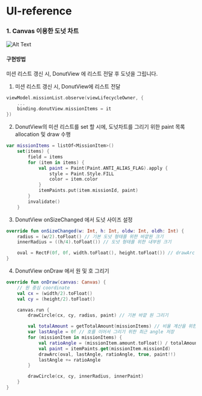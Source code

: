 # UI-reference

### 1. Canvas 이용한 도넛 차트


![Alt Text](https://media.giphy.com/media/mKC1PBYotnHLt7k5vl/giphy.gif)

#### 구현방법

미션 리스트 갱신 시, DonutView 에 리스트 전달 후 도넛을 그립니다.

1. 미션 리스트 갱신 시, DonutView에 리스트 전달
```kotlin
viewModel.missionList.observe(viewLifecycleOwner, {
    ...
    binding.donutView.missionItems = it
})
```

2. DonutView의 미션 리스트를 set 할 시에, 도넛차트를 그리기 위한 paint 목록 allocation 및 draw 수행
```kotlin
var missionItems = listOf<MissionItem>()
    set(items) {
        field = items
        for (item in items) {
            val paint = Paint(Paint.ANTI_ALIAS_FLAG).apply {
                style = Paint.Style.FILL
                color = item.color
            }
            itemPaints.put(item.missionId, paint)
        }
        invalidate()
    }
```
3. DonutView onSizeChanged 에서 도넛 사이즈 설정
```kotlin
override fun onSizeChanged(w: Int, h: Int, oldw: Int, oldh: Int) {
    radius = (w/2).toFloat() // 기본 도넛 형태를 위한 바깥원 크기
    innerRadius = ((h/4).toFloat()) // 도넛 형태를 위한 내부원 크기

    oval = RectF(0f, 0f, width.toFloat(), height.toFloat()) // drawArc 로 도넛차트를 그리기 위한 원 크기
}
```
4. DonutView onDraw 에서 원 및 호 그리기
```kotlin
override fun onDraw(canvas: Canvas) {
    // 원 중심 coordinate
    val cx = (width/2).toFloat()
    val cy = (height/2).toFloat()

    canvas.run {
        drawCircle(cx, cy, radius, paint) // 기본 바깥 원 그리기

        val totalAmount = getTotalAmount(missionItems) // 비율 계산을 위한 총합 계산
        var lastAngle = 0f // 호를 이어서 그리기 위한 최근 angle 저장
        for (missionItem in missionItems) {
            val ratioAngle = (missionItem.amount.toFloat() / totalAmount)*360f
            val paint = itemPaints.get(missionItem.missionId)
            drawArc(oval, lastAngle, ratioAngle, true, paint!!)
            lastAngle += ratioAngle
        }

        drawCircle(cx, cy, innerRadius, innerPaint)
    }
}
```

